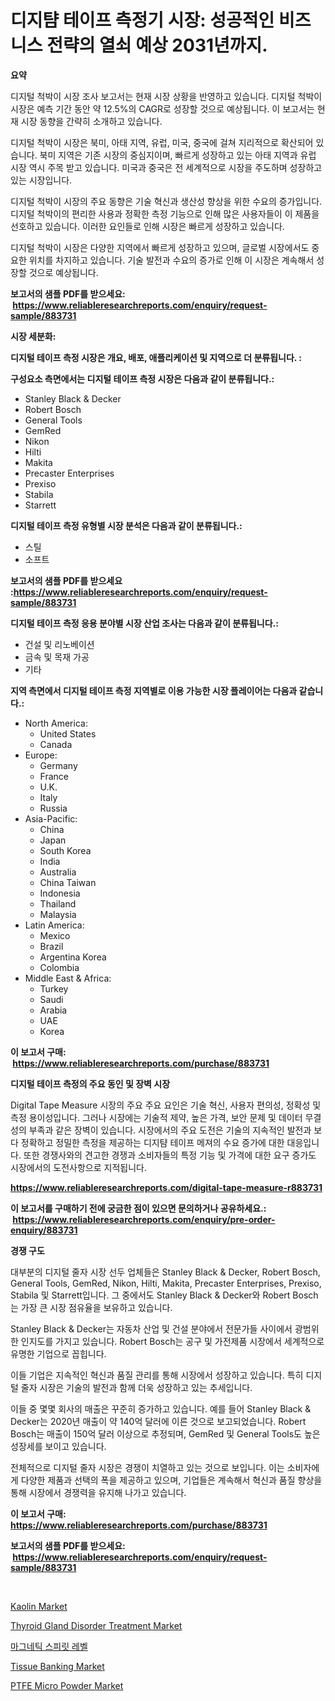 <p><h1>디지턈 테이프 측정기 시장: 성공적인 비즈니스 전략의 열쇠 예상 2031년까지.</h1></p><p><strong>요약</strong></p>
<p><p>디지털 척박이 시장 조사 보고서는 현재 시장 상황을 반영하고 있습니다. 디지털 척박이 시장은 예측 기간 동안 약 12.5%의 CAGR로 성장할 것으로 예상됩니다. 이 보고서는 현재 시장 동향을 간략히 소개하고 있습니다. </p><p>디지털 척박이 시장은 북미, 아태 지역, 유럽, 미국, 중국에 걸쳐 지리적으로 확산되어 있습니다. 북미 지역은 기존 시장의 중심지이며, 빠르게 성장하고 있는 아태 지역과 유럽 시장 역시 주목 받고 있습니다. 미국과 중국은 전 세계적으로 시장을 주도하며 성장하고 있는 시장입니다.</p><p>디지털 척박이 시장의 주요 동향은 기술 혁신과 생산성 향상을 위한 수요의 증가입니다. 디지털 척박이의 편리한 사용과 정확한 측정 기능으로 인해 많은 사용자들이 이 제품을 선호하고 있습니다. 이러한 요인들로 인해 시장은 빠르게 성장하고 있습니다.</p><p>디지털 척박이 시장은 다양한 지역에서 빠르게 성장하고 있으며, 글로벌 시장에서도 중요한 위치를 차지하고 있습니다. 기술 발전과 수요의 증가로 인해 이 시장은 계속해서 성장할 것으로 예상됩니다.</p></p>
<p><strong>보고서의 샘플 PDF를 받으세요: &nbsp;<a href="https://www.reliableresearchreports.com/enquiry/request-sample/883731">https://www.reliableresearchreports.com/enquiry/request-sample/883731</a></strong></p>
<p><strong>시장 세분화:</strong></p>
<p><strong> 디지털 테이프 측정 시장은 개요, 배포, 애플리케이션 및 지역으로 더 분류됩니다. :</strong></p>
<p><strong>구성요소 측면에서는 디지털 테이프 측정 시장은 다음과 같이 분류됩니다.:</strong></p>
<p><ul><li>Stanley Black & Decker</li><li>Robert Bosch</li><li>General Tools</li><li>GemRed</li><li>Nikon</li><li>Hilti</li><li>Makita</li><li>Precaster Enterprises</li><li>Prexiso</li><li>Stabila</li><li>Starrett</li></ul></p>
<p><strong> 디지털 테이프 측정 유형별 시장 분석은 다음과 같이 분류됩니다.:</strong></p>
<p><ul><li>스틸</li><li>소프트</li></ul></p>
<p><strong>보고서의 샘플 PDF를 받으세요 :<a href="https://www.reliableresearchreports.com/enquiry/request-sample/883731">https://www.reliableresearchreports.com/enquiry/request-sample/883731</a></strong></p>
<p><strong> 디지털 테이프 측정 응용 분야별 시장 산업 조사는 다음과 같이 분류됩니다.:</strong></p>
<p><ul><li>건설 및 리노베이션</li><li>금속 및 목재 가공</li><li>기타</li></ul></p>
<p><strong>지역 측면에서 디지털 테이프 측정 지역별로 이용 가능한 시장 플레이어는 다음과 같습니다.:</strong></p>
<p><ul>
    <li>
        North America:
        <ul>
            <li>United States</li>
            <li>Canada</li>
        </ul>
    </li>
    <li>
        Europe:
        <ul>
            <li>Germany</li>
            <li>France</li>
            <li>U.K.</li>
            <li>Italy</li>
            <li>Russia</li>
        </ul>
    </li>
    <li>
        Asia-Pacific:
        <ul>
            <li>China</li>
            <li>Japan</li>
            <li>South Korea</li>
            <li>India</li>
            <li>Australia</li>
            <li>China Taiwan</li>
            <li>Indonesia</li>
            <li>Thailand</li>
            <li>Malaysia</li>
        </ul>
    </li>
    <li>
        Latin America:
        <ul>
            <li>Mexico</li>
            <li>Brazil</li>
            <li>Argentina Korea</li>
            <li>Colombia</li>
        </ul>
    </li>
    <li>
        Middle East & Africa:
        <ul>
            <li>Turkey</li>
            <li>Saudi</li>
            <li>Arabia</li>
            <li>UAE</li>
            <li>Korea</li>
        </ul>
    </li>
    </ul></p>
<p><strong>이 보고서 구매: &nbsp;<a href="https://www.reliableresearchreports.com/purchase/883731">https://www.reliableresearchreports.com/purchase/883731</a></strong></p>
<p><strong>디지털 테이프 측정의 주요 동인 및 장벽 시장</strong></p>
<p><p>Digital Tape Measure 시장의 주요 주요 요인은 기술 혁신, 사용자 편의성, 정확성 및 측정 용이성입니다. 그러나 시장에는 기술적 제약, 높은 가격, 보안 문제 및 데이터 무결성의 부족과 같은 장벽이 있습니다. 시장에서의 주요 도전은 기술의 지속적인 발전과 보다 정확하고 정밀한 측정을 제공하는 디지턈 테이프 메져의 수요 증가에 대한 대응입니다. 또한 경쟁사와의 견고한 경쟁과 소비자들의 특정 기능 및 가격에 대한 요구 증가도 시장에서의 도전사항으로 지적됩니다.</p></p>
<p><strong><a href="https://www.reliableresearchreports.com/digital-tape-measure-r883731">https://www.reliableresearchreports.com/digital-tape-measure-r883731</a></strong></p>
<p><strong>이 보고서를 구매하기 전에 궁금한 점이 있으면 문의하거나 공유하세요.: &nbsp;<a href="https://www.reliableresearchreports.com/enquiry/pre-order-enquiry/883731">https://www.reliableresearchreports.com/enquiry/pre-order-enquiry/883731</a></strong></p>
<p><strong>경쟁 구도</strong></p>
<p><p>대부분의 디지털 줄자 시장 선두 업체들은 Stanley Black & Decker, Robert Bosch, General Tools, GemRed, Nikon, Hilti, Makita, Precaster Enterprises, Prexiso, Stabila 및 Starrett입니다. 그 중에서도 Stanley Black & Decker와 Robert Bosch는 가장 큰 시장 점유율을 보유하고 있습니다.</p><p>Stanley Black & Decker는 자동차 산업 및 건설 분야에서 전문가들 사이에서 광범위한 인지도를 가지고 있습니다. Robert Bosch는 공구 및 가전제품 시장에서 세계적으로 유명한 기업으로 꼽힙니다.</p><p>이들 기업은 지속적인 혁신과 품질 관리를 통해 시장에서 성장하고 있습니다. 특히 디지털 줄자 시장은 기술의 발전과 함께 더욱 성장하고 있는 추세입니다.</p><p>이들 중 몇몇 회사의 매출은 꾸준히 증가하고 있습니다. 예를 들어 Stanley Black & Decker는 2020년 매출이 약 140억 달러에 이른 것으로 보고되었습니다. Robert Bosch는 매출이 150억 달러 이상으로 추정되며, GemRed 및 General Tools도 높은 성장세를 보이고 있습니다.</p><p>전체적으로 디지털 줄자 시장은 경쟁이 치열하고 있는 것으로 보입니다. 이는 소비자에게 다양한 제품과 선택의 폭을 제공하고 있으며, 기업들은 계속해서 혁신과 품질 향상을 통해 시장에서 경쟁력을 유지해 나가고 있습니다.</p></p>
<p><strong>이 보고서 구매: &nbsp; <a href="https://www.reliableresearchreports.com/purchase/883731">https://www.reliableresearchreports.com/purchase/883731</a></strong></p>
<p><strong>보고서의 샘플 PDF를 받으세요: &nbsp;<a href="https://www.reliableresearchreports.com/enquiry/request-sample/883731">https://www.reliableresearchreports.com/enquiry/request-sample/883731</a></strong><strong></strong></p>
<p>&nbsp;</p>
<p><p><a href="https://issuu.com/reportprime-2/docs/kaolin-market-size-2030.pptx">Kaolin Market</a></p><p><a href="https://github.com/nicoletavirag/Market-Research-Report-List-2/blob/main/thyroid-gland-disorder-treatment-market.md">Thyroid Gland Disorder Treatment Market</a></p><p><a href="https://github.com/LanceOlsotn8978/Market-Research-Report-List-1/blob/main/308187123638.md">마그네틱 스피릿 레벨</a></p><p><a href="https://github.com/redneck06/Market-Research-Report-List-2/blob/main/tissue-banking-market.md">Tissue Banking Market</a></p><p><a href="https://issuu.com/reportprime-2/docs/ptfe-micro-powder-market-size-2030.pptx">PTFE Micro Powder Market</a></p></p>